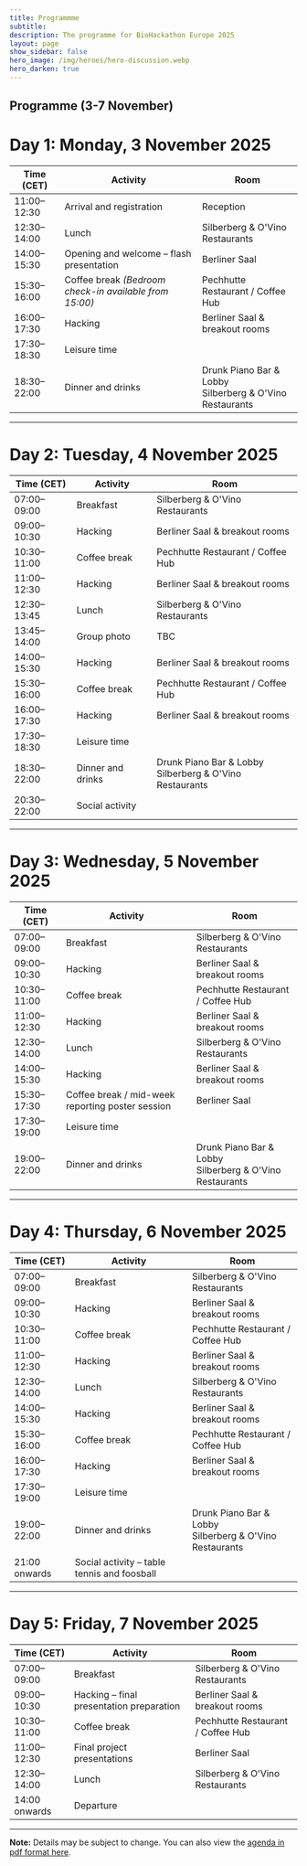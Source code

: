 ```yaml
---
title: Programmme
subtitle:
description: The programme for BioHackathon Europe 2025
layout: page
show_sidebar: false
hero_image: /img/heroes/hero-discussion.webp
hero_darken: true
---
```


## Programme (3-7 November)

# Day 1: Monday, 3 November 2025

| Time (CET)     | Activity                                             | Room                                        |
|----------------|------------------------------------------------------|---------------------------------------------|
| 11:00–12:30    | Arrival and registration                             | Reception                                   |
| 12:30–14:00    | Lunch                                                 | Silberberg & O'Vino Restaurants             |
| 14:00–15:30    | Opening and welcome – flash presentation              | Berliner Saal                               |
| 15:30–16:00    | Coffee break *(Bedroom check-in available from 15:00)*| Pechhutte Restaurant / Coffee Hub           |
| 16:00–17:30    | Hacking                                               | Berliner Saal & breakout rooms              |
| 17:30–18:30    | Leisure time                                          |                                             |
| 18:30–22:00    | Dinner and drinks                                     | Drunk Piano Bar & Lobby<br>Silberberg & O'Vino Restaurants |

---

# Day 2: Tuesday, 4 November 2025

| Time (CET)     | Activity                                             | Room                                        |
|----------------|------------------------------------------------------|---------------------------------------------|
| 07:00–09:00    | Breakfast                                             | Silberberg & O'Vino Restaurants             |
| 09:00–10:30    | Hacking                                               | Berliner Saal & breakout rooms              |
| 10:30–11:00    | Coffee break                                          | Pechhutte Restaurant / Coffee Hub           |
| 11:00–12:30    | Hacking                                               | Berliner Saal & breakout rooms              |
| 12:30–13:45    | Lunch                                                 | Silberberg & O'Vino Restaurants             |
| 13:45–14:00    | Group photo                                           | TBC                                         |
| 14:00–15:30    | Hacking                                               | Berliner Saal & breakout rooms              |
| 15:30–16:00    | Coffee break                                          | Pechhutte Restaurant / Coffee Hub           |
| 16:00–17:30    | Hacking                                               | Berliner Saal & breakout rooms              |
| 17:30–18:30    | Leisure time                                          |                                             |
| 18:30–22:00    | Dinner and drinks                                     | Drunk Piano Bar & Lobby<br>Silberberg & O'Vino Restaurants |
| 20:30–22:00    | Social activity                                       |                                             |

---

# Day 3: Wednesday, 5 November 2025

| Time (CET)     | Activity                                             | Room                                        |
|----------------|------------------------------------------------------|---------------------------------------------|
| 07:00–09:00    | Breakfast                                             | Silberberg & O'Vino Restaurants             |
| 09:00–10:30    | Hacking                                               | Berliner Saal & breakout rooms              |
| 10:30–11:00    | Coffee break                                          | Pechhutte Restaurant / Coffee Hub           |
| 11:00–12:30    | Hacking                                               | Berliner Saal & breakout rooms              |
| 12:30–14:00    | Lunch                                                 | Silberberg & O'Vino Restaurants             |
| 14:00–15:30    | Hacking                                               | Berliner Saal & breakout rooms              |
| 15:30–17:30    | Coffee break / mid-week reporting poster session     | Berliner Saal                               |
| 17:30–19:00    | Leisure time                                          |                                             |
| 19:00–22:00    | Dinner and drinks                                     | Drunk Piano Bar & Lobby<br>Silberberg & O'Vino Restaurants |

---

# Day 4: Thursday, 6 November 2025

| Time (CET)     | Activity                                             | Room                                        |
|----------------|------------------------------------------------------|---------------------------------------------|
| 07:00–09:00    | Breakfast                                             | Silberberg & O'Vino Restaurants             |
| 09:00–10:30    | Hacking                                               | Berliner Saal & breakout rooms              |
| 10:30–11:00    | Coffee break                                          | Pechhutte Restaurant / Coffee Hub           |
| 11:00–12:30    | Hacking                                               | Berliner Saal & breakout rooms              |
| 12:30–14:00    | Lunch                                                 | Silberberg & O'Vino Restaurants             |
| 14:00–15:30    | Hacking                                               | Berliner Saal & breakout rooms              |
| 15:30–16:00    | Coffee break                                          | Pechhutte Restaurant / Coffee Hub           |
| 16:00–17:30    | Hacking                                               | Berliner Saal & breakout rooms              |
| 17:30–19:00    | Leisure time                                          |                                             |
| 19:00–22:00    | Dinner and drinks                                     | Drunk Piano Bar & Lobby<br>Silberberg & O'Vino Restaurants |
| 21:00 onwards  | Social activity – table tennis and foosball           |                                             |

---

# Day 5: Friday, 7 November 2025

| Time (CET)     | Activity                                             | Room                                        |
|----------------|------------------------------------------------------|---------------------------------------------|
| 07:00–09:00    | Breakfast                                             | Silberberg & O'Vino Restaurants             |
| 09:00–10:30    | Hacking – final presentation preparation             | Berliner Saal & breakout rooms              |
| 10:30–11:00    | Coffee break                                          | Pechhutte Restaurant / Coffee Hub           |
| 11:00–12:30    | Final project presentations                          | Berliner Saal                               |
| 12:30–14:00    | Lunch                                                 | Silberberg & O'Vino Restaurants             |
| 14:00 onwards  | Departure                                             |                                             |

---

**Note:** Details may be subject to change. You can also view the <a href="/pdf/Biohackathon 2025 programme.pdf">agenda in pdf format here</a>.
